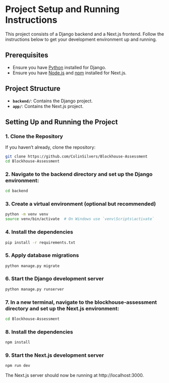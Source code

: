 # Project Setup and Running Instructions

This project consists of a Django backend and a Next.js frontend. Follow the instructions below to get your development environment up and running.

## Prerequisites

- Ensure you have [Python](https://www.python.org/downloads/) installed for Django.
- Ensure you have [Node.js](https://nodejs.org/) and [npm](https://www.npmjs.com/) installed for Next.js.

## Project Structure

- **`backend/`**: Contains the Django project.
- **`app/`**: Contains the Next.js project.

## Setting Up and Running the Project

### 1. Clone the Repository

If you haven’t already, clone the repository:

```bash
git clone https://github.com/ColinSilvers/Blockhouse-Assessment
cd Blockhouse-Assessment
```

### 2. Navigate to the backend directory and set up the Django environment:
```bash
cd backend
```

### 3. Create a virtual environment (optional but recommended)
```bash
python -m venv venv
source venv/bin/activate  # On Windows use `venv\Scripts\activate`
```

### 4. Install the dependencies
```bash
pip install -r requirements.txt
```

### 5. Apply database migrations
```bash
python manage.py migrate
```

### 6. Start the Django development server
```bash
python manage.py runserver
```

### 7. In a new terminal, navigate to the blockhouse-assessment directory and set up the Next.js environment:
```bash
cd Blockhouse-Assessment
```
### 8. Install the dependencies
```bash
npm install
```
### 9. Start the Next.js development server
```bash
npm run dev
```

The Next.js server should now be running at http://localhost:3000.
